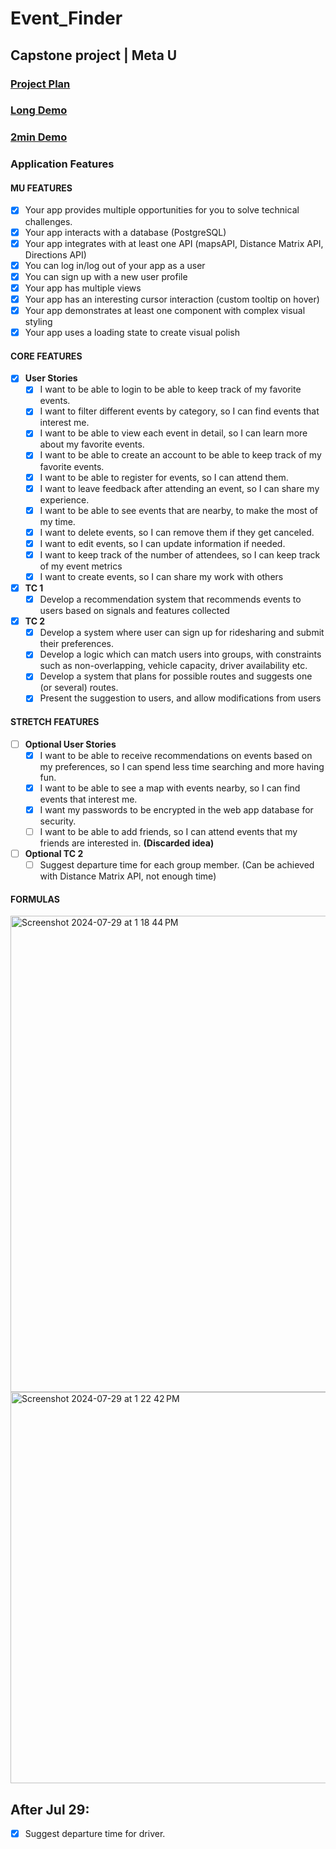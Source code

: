# Event_Finder

## Capstone project | Meta U

### [Project Plan](https://docs.google.com/document/d/1QazKiU6nkUZo1HXYLyYGtTFxe027hL-Ae4iMBgQIT8Y/edit#heading=h.eerthpw22b8l)

### [Long Demo](https://drive.google.com/file/d/1dNsJ84MvoyIJ3dqzy4ObO1_7RKJrdERP/view?usp=sharing)

### [2min Demo](https://drive.google.com/file/d/179VFgYFgd6mxCe4J8ju8heQ_nD9lIFTQ/view?usp=drive_link)

### Application Features

#### MU FEATURES
- [X] Your app provides multiple opportunities for you to solve technical challenges.
- [X] Your app interacts with a database (PostgreSQL)
- [X] Your app integrates with at least one API (mapsAPI, Distance Matrix API, Directions API)
- [X] You can log in/log out of your app as a user
- [X] You can sign up with a new user profile
- [X] Your app has multiple views
- [X] Your app has an interesting cursor interaction (custom tooltip on hover)
- [X] Your app demonstrates at least one component with complex visual styling
- [X] Your app uses a loading state to create visual polish

#### CORE FEATURES

- [X] **User Stories**
  - [X] I want to be able to login to be able to keep track of my favorite events.
  - [X] I want to filter different events by category, so I can find events that interest me.
  - [X] I want to be able to view each event in detail, so I can learn more about my favorite events.
  - [X] I want to be able to create an account to be able to keep track of my favorite events.
  - [X] I want to be able to register for events, so I can attend them.
  - [X] I want to leave feedback after attending an event, so I can share my experience.
  - [X] I want to be able to see events that are nearby,  to make the most of my time. 
  - [X] I want to delete events, so I can remove them if they get canceled.
  - [X] I want to edit events, so I can update information if needed.
  - [X] I want to keep track of the number of attendees, so I can keep track of my event metrics
  - [X] I want to create events, so I can share my work with others

- [X] **TC 1**
  - [X] Develop a recommendation system that recommends events to users based on signals and features collected
        
- [X] **TC 2**
  - [X] Develop a system where user can sign up for ridesharing and submit their preferences.
  - [X] Develop a logic which can match users into groups, with constraints such as non-overlapping, vehicle capacity, driver availability etc.
  - [X] Develop a system that plans for possible routes and suggests one (or several) routes.
  - [X] Present the suggestion to users, and allow modifications from users
     
#### STRETCH FEATURES

- [ ] **Optional User Stories**
  - [X] I want to be able to receive recommendations on events based on my preferences, so I can spend less time searching and more having fun.
  - [X] I want to be able to see a map with events nearby, so I can find events that interest me.
  - [X] I want my passwords to be encrypted in the web app database for security.
  - [ ] I want to be able to add friends, so I can attend events that my friends are interested in. **(Discarded idea)**

- [ ] **Optional TC 2**
  - [ ] Suggest departure time for each group member. (Can be achieved with Distance Matrix API, not enough time)

#### FORMULAS
<img width="762" alt="Screenshot 2024-07-29 at 1 18 44 PM" src="https://github.com/user-attachments/assets/398d0529-82e9-4adf-a8e0-d3a39376178d">
<img width="626" alt="Screenshot 2024-07-29 at 1 22 42 PM" src="https://github.com/user-attachments/assets/3bb80d59-c06d-48b7-947b-2f06f8210263">

     
## After Jul 29:
- [X] Suggest departure time for driver.
